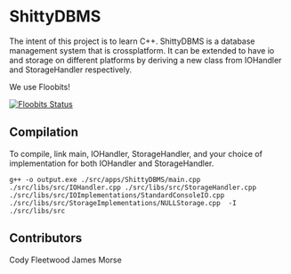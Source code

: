 # ShittyDBMS
The intent of this project is to learn C++.  ShittyDBMS is a database management system that is crossplatform.  It can be extended to have io and storage on different platforms by deriving a new class from IOHandler and StorageHandler respectively.

We use Floobits! 

[![Floobits Status](https://floobits.com/haslguitar/ShittyDBMS.svg)](https://floobits.com/haslguitar/ShittyDBMS/redirect)

## Compilation
To compile, link main, IOHandler, StorageHandler, and your choice of implementation for both IOHandler and StorageHandler.

 `g++ -o output.exe ./src/apps/ShittyDBMS/main.cpp ./src/libs/src/IOHandler.cpp ./src/libs/src/StorageHandler.cpp ./src/libs/src/IOImplementations/StandardConsoleIO.cpp ./src/libs/src/StorageImplementations/NULLStorage.cpp  -I ./src/libs/src`

## Contributors
Cody Fleetwood 
James Morse